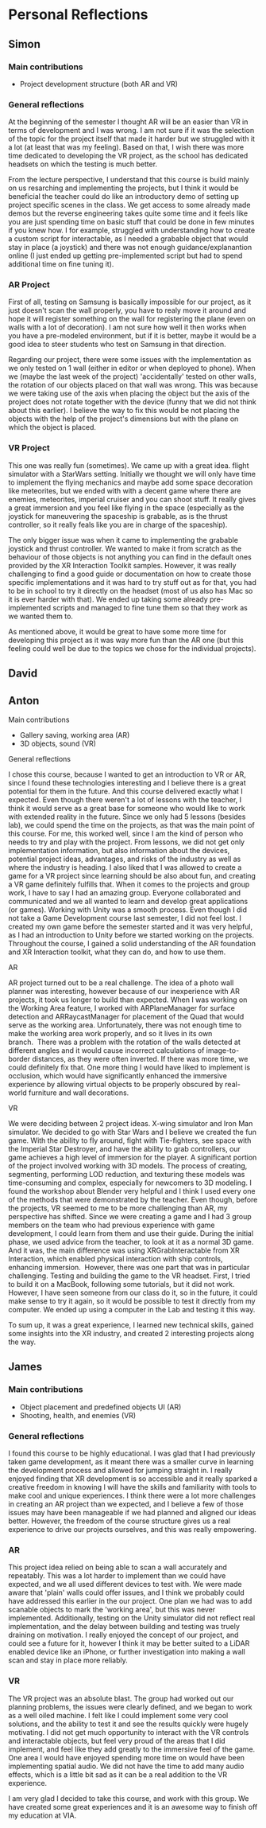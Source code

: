 # Personal Reflections

## Simon
### Main contributions
- Project development structure (both AR and VR)
### General reflections
At the beginning of the semester I thought AR will be an easier than VR in terms of development and I was wrong. I am not sure if it was the selection of the topic for the project itself that made it harder but we struggled with it a lot (at least that was my feeling). Based on that, I wish there was more time dedicated to developing the VR project, as the school has dedicated headsets on which the testing is much better. 

From the lecture perspective, I understand that this course is build mainly on us resarching and implementing the projects, but I think it would be beneficial the teacher could do like an introductory demo of setting up project specific scenes in the class. We get access to some already made demos but the reverse engineering takes quite some time and it feels like you are just spending time on basic stuff that could be done in few minutes if you knew how. I for example, struggled with understanding how to create a custom script for interactable, as I needed a grabable object that would stay in place (a joystick) and there was not enough guidance/explanantion online (I just ended up getting pre-implemented script but had to spend additional time on fine tuning it).

### AR Project
First of all, testing on Samsung is basically impossible for our project, as it just doesn't scan the wall properly, you have to realy move it around and hope it will register something on the wall for registering the plane (even on walls with a lot of decoration). I am not sure how well it then works when you have a pre-modeled environment, but if it is better, maybe it would be a good idea to steer students who test on Samsung in that direction.

Regarding our project, there were some issues with the implementation as we only tested on 1 wall (either in editor or when deployed to phone). When we (maybe the last week of the project) 'accidentally' tested on other walls, the rotation of our objects placed on that wall was wrong. This was because we were taking use of the axis when placing the object but the axis of the project does not rotate together with the device (funny that we did not think about this earlier). I believe the way to fix this would be not placing the objects with the help of the project's dimensions but with the plane on which the object is placed.

### VR Project
This one was really fun (sometimes). We came up with a great idea. flight simulator with a StarWars setting. Initially we thought we will only have time to implement the flying mechanics and maybe add some space decoration like meteorites, but we ended with with a decent game where there are enemies, meteorites, imperial cruiser and you can shoot stuff. It really gives a great immersion and you feel like flying in the space (especially as the joystick for maneuvering the spaceship is grabable, as is the thrust controller, so it really feals like you are in charge of the spaceship).  

The only bigger issue was when it came to implementing the grabable joystick and thrust controller. We wanted to make it from scratch as the behaviour of those objects is not anything you can find in the default ones provided by the XR Interaction Toolkit samples. However, it was really challenging to find a good guide or documentation on how to create those specific implementations and it was hard to try stuff out as for that, you had to be in school to try it directly on the headset (most of us also has Mac so it is ever harder with that). We ended up taking some already pre-implemented scripts and managed to fine tune them so that they work as we wanted them to.

As mentioned above, it would be great to have some more time for developing this project as it was way more fun than the AR one (but this feeling could well be due to the topics we chose for the individual projects).

## David 

## Anton
Main contributions

-	Gallery saving, working area (AR)
-	3D objects, sound (VR)

General reflections

I chose this course, because I wanted to get an introduction to VR or AR, since I found these technologies interesting and I believe there is a great potential for them in the future. And this course delivered exactly what I expected. Even though there weren't a lot of lessons with the teacher, I think it would serve as a great base for someone who would like to work with extended reality in the future. Since we only had 5 lessons (besides lab), we could spend the time on the projects, as that was the main point of this course. For me, this worked well, since I am the kind of person who needs to try and play with the project. From lessons, we did not get only implementation information, but also information about the devices, potential project ideas, advantages, and risks of the industry as well as where the industry is heading. I also liked that I was allowed to create a game for a VR project since learning should be also about fun, and creating a VR game definitely fulfills that.
When it comes to the projects and group work, I have to say I had an amazing group. Everyone collaborated and communicated and we all wanted to learn and develop great applications (or games). Working with Unity was a smooth process. Even though I did not take a Game Development course last semester, I did not feel lost. I created my own game before the semester started and it was very helpful, as I had an introduction to Unity before we started working on the projects. Throughout the course, I gained a solid understanding of the AR foundation and XR Interaction toolkit, what they can do, and how to use them.

AR

AR project turned out to be a real challenge. The idea of a photo wall planner was interesting, however because of our inexperience with AR projects, it took us longer to build than expected.
When I was working on the Working Area feature, I worked with ARPlaneManager for surface detection and ARRaycastManager for placement of the Quad that would serve as the working area. Unfortunately, there was not enough time to make the working area work properly, and so it lives in its own branch.  There was a problem with the rotation of the walls detected at different angles and it would cause incorrect calculations of image-to-border distances, as they were often inverted. If there was more time, we could definitely fix that. One more thing I would have liked to implement is occlusion, which would have significantly enhanced the immersive experience by allowing virtual objects to be properly obscured by real-world furniture and wall decorations.

VR

We were deciding between 2 project ideas. X-wing simulator and Iron Man simulator. We decided to go with Star Wars and I believe we created the fun game. With the ability to fly around, fight with Tie-fighters, see space with the Imperial Star Destroyer, and have the ability to grab controllers, our game achieves a high level of immersion for the player. A significant portion of the project involved working with 3D models. The process of creating, segmenting, performing LOD reduction, and texturing these models was time-consuming and complex, especially for newcomers to 3D modeling. I found the workshop about Blender very helpful and I think I used every one of the methods that were demonstrated by the teacher.
Even though, before the projects, VR seemed to me to be more challenging than AR, my perspective has shifted. Since we were creating a game and I had 3 group members on the team who had previous experience with game development, I could learn from them and use their guide. During the initial phase, we used advice from the teacher, to look at it as a normal 3D game. And it was, the main difference was using XRGrabInteractable from XR Interaction, which enabled physical interaction with ship controls, enhancing immersion. 
However, there was one part that was in particular challenging. Testing and building the game to the VR headset. First, I tried to build it on a MacBook, following some tutorials, but it did not work. However, I have seen someone from our class do it, so in the future, it could make sense to try it again, so it would be possible to test it directly from my computer. We ended up using a computer in the Lab and testing it this way.

To sum up, it was a great experience, I learned new technical skills, gained some insights into the XR industry, and created 2 interesting projects along the way.

## James

### Main contributions
- Object placement and predefined objects UI (AR)
- Shooting, health, and enemies (VR)
### General reflections
I found this course to be highly educational. I was glad that I had previously taken game development, as it meant there was a smaller curve in learning the development process and allowed for jumping straight in. I really enjoyed finding that XR development is so accessible and it really sparked a creative freedom in knowing I will have the skills and familiarity with tools to make cool and unique experiences. I think there were a lot more challenges in creating an AR project than we expected, and I believe a few of those issues may have been manageable if we had planned and aligned our ideas better. However, the freedom of the course structure gives us a real experience to drive our projects ourselves, and this was really empowering.

### AR
This project idea relied on being able to scan a wall accurately and repeatably. This was a lot harder to implement than we could have expected, and we all used different devices to test with. We were made aware that 'plain' walls could offer issues, and I think we probably could have addressed this earlier in the our project. One plan we had was to add scanable objects to mark the 'working area', but this was never implemented. Additionally, testing on the Unity simulator did not reflect real implementation, and the delay between building and testing was truely draining on motivation. I really enjoyed the concept of our project, and could see a future for it, however I think it may be better suited to a LiDAR enabled device like an iPhone, or further investigation into making a wall scan and stay in place more reliably.

### VR
The VR project was an absolute blast. The group had worked out our planning problems, the issues were clearly defined, and we began to work as a well oiled machine. I felt like I could implement some very cool solutions, and the ability to test it and see the results quickly were hugely motivating. I did not get much opportunity to interact with the VR controls and interactable objects, but feel very proud of the areas that I did implement, and feel like they add greatly to the immersive feel of the game. One area I would have enjoyed spending more time on would have been implementing spatial audio. We did not have the time to add many audio effects, which is a little bit sad as it can be a real addition to the VR experience.

I am very glad I decided to take this course, and work with this group. We have created some great experiences and it is an awesome way to finish off my education at VIA.
